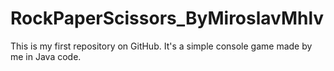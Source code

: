 # RockPaperScissors_ByMiroslavMhlv
This is my first repository on GitHub. It's a simple console game made by me in Java code.
